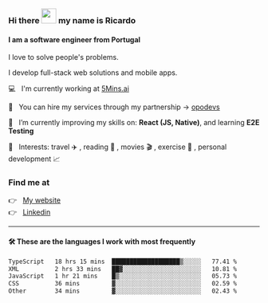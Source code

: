 ### Hi there <img src="https://raw.githubusercontent.com/iampavangandhi/iampavangandhi/master/gifs/Hi.gif" width="30"> my name is Ricardo
#### I am a software engineer from Portugal
I love to solve people's problems.

I develop full-stack web solutions and mobile apps.

💻  &nbsp; I'm currently working at <a href="https://5mins.ai/">5Mins.ai</a>

💼  &nbsp; You can hire my services through my partnership -> <a href="https://github.com/opodevs">opodevs</a>

🌱 &nbsp; I’m currently improving my skills on: **React (JS, Native)**, and learning **E2E Testing**

💙 &nbsp; Interests: travel ✈️ , reading 📖 , movies 🎬 , exercise 🏃 , personal development 📈

### Find me at

<p align="left">
  👉  &nbsp;
  <a href="https://ricardopbarbosa.com" target="_blank">
    My website
  </a>
  <br/>
  👉 &nbsp;
  <a href="https://www.linkedin.com/in/ricardopbarbosa" target="_blank">
    Linkedin
  </a>
</p>

<hr />

#### 🛠 These are the languages I work with most frequently
<!--START_SECTION:waka-->

```txt
TypeScript   18 hrs 15 mins  ███████████████████▒░░░░░   77.41 %
XML          2 hrs 33 mins   ██▓░░░░░░░░░░░░░░░░░░░░░░   10.81 %
JavaScript   1 hr 21 mins    █▒░░░░░░░░░░░░░░░░░░░░░░░   05.73 %
CSS          36 mins         ▓░░░░░░░░░░░░░░░░░░░░░░░░   02.59 %
Other        34 mins         ▓░░░░░░░░░░░░░░░░░░░░░░░░   02.43 %
```

<!--END_SECTION:waka-->
